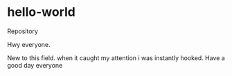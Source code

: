 # hello-world
Repository

Hwy everyone.

New to this field. when it caught my attention i was instantly hooked.
Have a good day everyone

